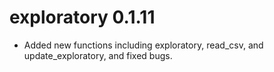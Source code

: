# exploratory 0.1.11
* Added new functions including exploratory, read_csv, and 
update_exploratory, and fixed bugs.
